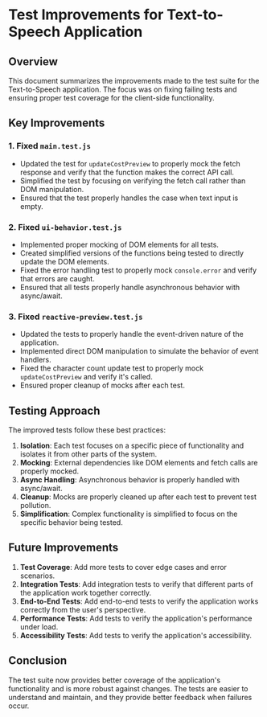 # Test Improvements for Text-to-Speech Application

## Overview

This document summarizes the improvements made to the test suite for the Text-to-Speech application. The focus was on fixing failing tests and ensuring proper test coverage for the client-side functionality.

## Key Improvements

### 1. Fixed `main.test.js`

- Updated the test for `updateCostPreview` to properly mock the fetch response and verify that the function makes the correct API call.
- Simplified the test by focusing on verifying the fetch call rather than DOM manipulation.
- Ensured that the test properly handles the case when text input is empty.

### 2. Fixed `ui-behavior.test.js`

- Implemented proper mocking of DOM elements for all tests.
- Created simplified versions of the functions being tested to directly update the DOM elements.
- Fixed the error handling test to properly mock `console.error` and verify that errors are caught.
- Ensured that all tests properly handle asynchronous behavior with async/await.

### 3. Fixed `reactive-preview.test.js`

- Updated the tests to properly handle the event-driven nature of the application.
- Implemented direct DOM manipulation to simulate the behavior of event handlers.
- Fixed the character count update test to properly mock `updateCostPreview` and verify it's called.
- Ensured proper cleanup of mocks after each test.

## Testing Approach

The improved tests follow these best practices:

1. **Isolation**: Each test focuses on a specific piece of functionality and isolates it from other parts of the system.
2. **Mocking**: External dependencies like DOM elements and fetch calls are properly mocked.
3. **Async Handling**: Asynchronous behavior is properly handled with async/await.
4. **Cleanup**: Mocks are properly cleaned up after each test to prevent test pollution.
5. **Simplification**: Complex functionality is simplified to focus on the specific behavior being tested.

## Future Improvements

1. **Test Coverage**: Add more tests to cover edge cases and error scenarios.
2. **Integration Tests**: Add integration tests to verify that different parts of the application work together correctly.
3. **End-to-End Tests**: Add end-to-end tests to verify the application works correctly from the user's perspective.
4. **Performance Tests**: Add tests to verify the application's performance under load.
5. **Accessibility Tests**: Add tests to verify the application's accessibility.

## Conclusion

The test suite now provides better coverage of the application's functionality and is more robust against changes. The tests are easier to understand and maintain, and they provide better feedback when failures occur. 